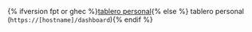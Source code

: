 {% ifversion fpt or ghec %}[tablero personal](https://github.com/dashboard){% else %} tablero personal (`https://[hostname]/dashboard`){% endif %}
